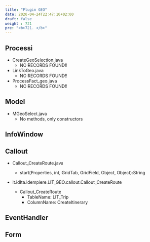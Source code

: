 ```yaml
---
title: "Plugin GEO"
date: 2020-04-24T22:47:10+02:00
draft: false
weight : 721
pre: "<b>721. </b>"
---
```


## Processi
- CreateGeoSelection.java
    - NO RECORDS FOUND!!
- LinkToGeo.java
    - NO RECORDS FOUND!!
- ProcessFact_geo.java
    - NO RECORDS FOUND!!
## Model
- MGeoSelect.java
    - No methods, only constructors
## InfoWindow

## Callout
- Callout_CreateRoute.java
    - start(Properties, int, GridTab, GridField, Object, Object):String
    
- it.idIta.idempiere.LIT_GEO.callout.Callout_CreateRoute
    - Callout_CreateRoute
        - TableName: LIT_Trip
        - ColumnName: CreateItinerary
## EventHandler

## Form

